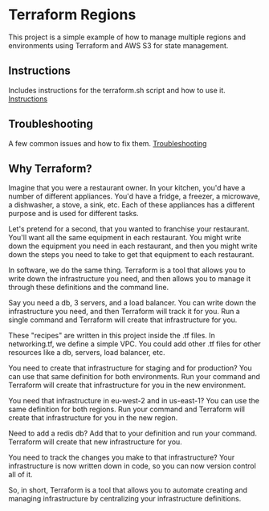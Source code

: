 # Terraform Regions
This project is a simple example of how to manage multiple regions and environments using Terraform and AWS S3 for state management.

## Instructions
Includes instructions for the terraform.sh script and how to use it.
[Instructions](terraform.md)

## Troubleshooting
A few common issues and how to fix them.
[Troubleshooting](troubleshooting.md)

## Why Terraform? 
Imagine that you were a restaurant owner. In your kitchen, you'd have a number of different appliances. You'd have a fridge, a freezer, a microwave, a dishwasher, a stove, a sink, etc. Each of these appliances has a different purpose and is used for different tasks.  

Let's pretend for a second, that you wanted to franchise your restaurant. You'll want all the same equipment in each restaurant. You might write down the equipment you need in each restaurant, and then you might write down the steps you need to take to get that equipment to each restaurant.  

In software, we do the same thing. Terraform is a tool that allows you to write down the infrastructure you need, and then allows you to manage it through these definitions and the command line.  

Say you need a db, 3 servers, and a load balancer. You can write down the infrastructure you need, and then Terraform will track it for you. Run a single command and Terraform will create that infrastructure for you.  

These "recipes" are written in this project inside the .tf files. In networking.tf, we define a simple VPC. You could add other .tf files for other resources like a db, servers, load balancer, etc.

You need to create that infrastructure for staging and for production? You can use that same definition for both environments. Run your command and Terraform will create that infrastructure for you in the new environment.

You need that infrastructure in eu-west-2 and in us-east-1? You can use the same definition for both regions. Run your command and Terraform will create that infrastructure for you in the new region.

Need to add a redis db? Add that to your definition and run your command. Terraform will create that new infrastructure for you.

You need to track the changes you make to that infrastructure? Your infrastructure is now written down in code, so you can now version control all of it. 

So, in short, Terraform is a tool that allows you to automate creating and managing infrastructure by centralizing your infrastructure definitions.